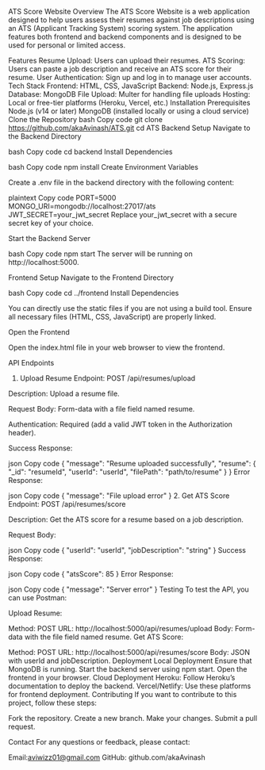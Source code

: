 ATS Score Website
Overview
The ATS Score Website is a web application designed to help users assess their resumes against job descriptions using an ATS (Applicant Tracking System) scoring system. The application features both frontend and backend components and is designed to be used for personal or limited access.

Features
Resume Upload: Users can upload their resumes.
ATS Scoring: Users can paste a job description and receive an ATS score for their resume.
User Authentication: Sign up and log in to manage user accounts.
Tech Stack
Frontend: HTML, CSS, JavaScript
Backend: Node.js, Express.js
Database: MongoDB
File Upload: Multer for handling file uploads
Hosting: Local or free-tier platforms (Heroku, Vercel, etc.)
Installation
Prerequisites
Node.js (v14 or later)
MongoDB (installed locally or using a cloud service)
Clone the Repository
bash
Copy code
git clone https://github.com/akaAvinash/ATS.git
cd ATS
Backend Setup
Navigate to the Backend Directory

bash
Copy code
cd backend
Install Dependencies

bash
Copy code
npm install
Create Environment Variables

Create a .env file in the backend directory with the following content:

plaintext
Copy code
PORT=5000
MONGO_URI=mongodb://localhost:27017/ats
JWT_SECRET=your_jwt_secret
Replace your_jwt_secret with a secure secret key of your choice.

Start the Backend Server

bash
Copy code
npm start
The server will be running on http://localhost:5000.

Frontend Setup
Navigate to the Frontend Directory

bash
Copy code
cd ../frontend
Install Dependencies

You can directly use the static files if you are not using a build tool. Ensure all necessary files (HTML, CSS, JavaScript) are properly linked.

Open the Frontend

Open the index.html file in your web browser to view the frontend.

API Endpoints
1. Upload Resume
Endpoint: POST /api/resumes/upload

Description: Upload a resume file.

Request Body: Form-data with a file field named resume.

Authentication: Required (add a valid JWT token in the Authorization header).

Success Response:

json
Copy code
{
  "message": "Resume uploaded successfully",
  "resume": {
    "_id": "resumeId",
    "userId": "userId",
    "filePath": "path/to/resume"
  }
}
Error Response:

json
Copy code
{
  "message": "File upload error"
}
2. Get ATS Score
Endpoint: POST /api/resumes/score

Description: Get the ATS score for a resume based on a job description.

Request Body:

json
Copy code
{
  "userId": "userId",
  "jobDescription": "string"
}
Success Response:

json
Copy code
{
  "atsScore": 85
}
Error Response:

json
Copy code
{
  "message": "Server error"
}
Testing
To test the API, you can use Postman:

Upload Resume:

Method: POST
URL: http://localhost:5000/api/resumes/upload
Body: Form-data with the file field named resume.
Get ATS Score:

Method: POST
URL: http://localhost:5000/api/resumes/score
Body: JSON with userId and jobDescription.
Deployment
Local Deployment
Ensure that MongoDB is running.
Start the backend server using npm start.
Open the frontend in your browser.
Cloud Deployment
Heroku: Follow Heroku’s documentation to deploy the backend.
Vercel/Netlify: Use these platforms for frontend deployment.
Contributing
If you want to contribute to this project, follow these steps:

Fork the repository.
Create a new branch.
Make your changes.
Submit a pull request.

Contact
For any questions or feedback, please contact:

Email:aviwizz01@gmail.com
GitHub: github.com/akaAvinash
